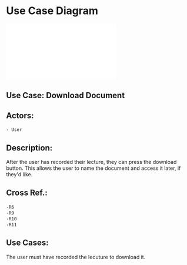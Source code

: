 # Use Case Diagram

![This is the Use Case Diagram.](/artifacts/use_case_diagram.pdf)

## Use Case: Download Document

## Actors:
    - User

## Description:

After the user has recorded their lecture, they can press the download button. This allows the user to name the document and access it later, if they'd like. 

## Cross Ref.:

    -R6
    -R9
    -R10
    -R11

## Use Cases:
    
The user must have recorded the lecuture to download it. 
    

